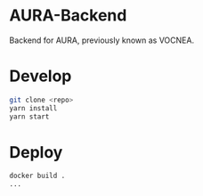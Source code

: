 # AURA-Backend
Backend for AURA, previously known as VOCNEA.

# Develop
```bash
git clone <repo>
yarn install
yarn start
```

# Deploy
```bash
docker build .
...
```
